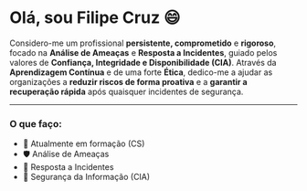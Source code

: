 # Olá, sou Filipe Cruz 😄

Considero-me um profissional **persistente, comprometido** e **rigoroso**, focado na **Análise de Ameaças** e **Resposta a Incidentes**, guiado pelos valores de **Confiança, Integridade e Disponibilidade (CIA)**. Através da **Aprendizagem Contínua** e de uma forte **Ética**, dedico-me a ajudar as organizações a **reduzir riscos de forma proativa** e a **garantir a recuperação rápida** após quaisquer incidentes de segurança.

---
### O que faço:
- 🌱 Atualmente em formação (CS)
- 🛡️ Análise de Ameaças
- 🚨 Resposta a Incidentes
- 🧠 Segurança da Informação (CIA)

<!--
**filipecruzsec/filipecruzsec** is a ✨ _special_ ✨ repository because its `README.md` (this file) appears on your GitHub profile.

Here are some ideas to get you started:

- 🔭 I’m currently working on ...
- 🌱 I’m currently learning ...
- 👯 I’m looking to collaborate on ...
- 🤔 I’m looking for help with ...
- 💬 Ask me about ...
- 📫 How to reach me: ...
- 😄 Pronouns: ...
- ⚡ Fun fact: ...
-->
